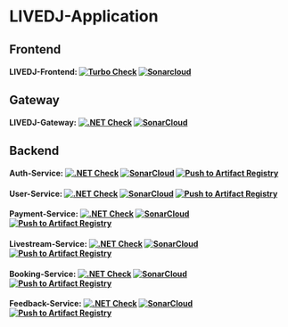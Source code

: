 # LIVEDJ-Application
## Frontend
#### LIVEDJ-Frontend: [![Turbo Check](https://github.com/LIVEDJ-App/LIVEDJ-Frontend/actions/workflows/turbo.yml/badge.svg)](https://github.com/LIVEDJ-App/LIVEDJ-Frontend/actions/workflows/turbo.yml) [![Sonarcloud](https://github.com/LIVEDJ-App/LIVEDJ-Frontend/actions/workflows/sonar.yml/badge.svg)](https://github.com/LIVEDJ-App/LIVEDJ-Frontend/actions/workflows/sonar.yml)

## Gateway
#### LIVEDJ-Gateway: [![.NET Check](https://github.com/LIVEDJ-App/LIVEDJ-Gateway/actions/workflows/dotnet.yml/badge.svg)](https://github.com/LIVEDJ-App/LIVEDJ-Gateway/actions/workflows/dotnet.yml) [![SonarCloud](https://github.com/LIVEDJ-App/LIVEDJ-Gateway/actions/workflows/sonar.yml/badge.svg)](https://github.com/LIVEDJ-App/LIVEDJ-Gateway/actions/workflows/sonar.yml)


## Backend
#### Auth-Service: [![.NET Check](https://github.com/LIVEDJ-App/Auth-Service/actions/workflows/dotnet.yml/badge.svg)](https://github.com/LIVEDJ-App/Auth-Service/actions/workflows/dotnet.yml) [![SonarCloud](https://github.com/LIVEDJ-App/Auth-Service/actions/workflows/sonar.yml/badge.svg)](https://github.com/LIVEDJ-App/Auth-Service/actions/workflows/sonar.yml) [![Push to Artifact Registry](https://github.com/LIVEDJ-App/Auth-Service/actions/workflows/docker-build-gcr.yml/badge.svg)](https://github.com/LIVEDJ-App/Auth-Service/actions/workflows/docker-build-gcr.yml)

#### User-Service: [![.NET Check](https://github.com/LIVEDJ-App/User-Service/actions/workflows/dotnet.yml/badge.svg)](https://github.com/LIVEDJ-App/User-Service/actions/workflows/dotnet.yml) [![SonarCloud](https://github.com/LIVEDJ-App/User-Service/actions/workflows/sonar.yml/badge.svg)](https://github.com/LIVEDJ-App/User-Service/actions/workflows/sonar.yml) [![Push to Artifact Registry](https://github.com/LIVEDJ-App/User-Service/actions/workflows/docker-build-gcr.yml/badge.svg)](https://github.com/LIVEDJ-App/User-Service/actions/workflows/docker-build-gcr.yml)

#### Payment-Service: [![.NET Check](https://github.com/LIVEDJ-App/Payment-Service/actions/workflows/dotnet.yml/badge.svg)](https://github.com/LIVEDJ-App/Payment-Service/actions/workflows/dotnet.yml) [![SonarCloud](https://github.com/LIVEDJ-App/Payment-Service/actions/workflows/sonar.yml/badge.svg)](https://github.com/LIVEDJ-App/Payment-Service/actions/workflows/sonar.yml) [![Push to Artifact Registry](https://github.com/LIVEDJ-App/Payment-Service/actions/workflows/docker-build-gcr.yml/badge.svg)](https://github.com/LIVEDJ-App/Payment-Service/actions/workflows/docker-build-gcr.yml)

#### Livestream-Service: [![.NET Check](https://github.com/LIVEDJ-App/Livestream-Service/actions/workflows/dotnet.yml/badge.svg)](https://github.com/LIVEDJ-App/Livestream-Service/actions/workflows/dotnet.yml) [![SonarCloud](https://github.com/LIVEDJ-App/Livestream-Service/actions/workflows/sonar.yml/badge.svg)](https://github.com/LIVEDJ-App/Livestream-Service/actions/workflows/sonar.yml) [![Push to Artifact Registry](https://github.com/LIVEDJ-App/Livestream-Service/actions/workflows/docker-build-gcr.yml/badge.svg)](https://github.com/LIVEDJ-App/Livestream-Service/actions/workflows/docker-build-gcr.yml)

#### Booking-Service: [![.NET Check](https://github.com/LIVEDJ-App/Booking-Service/actions/workflows/dotnet.yml/badge.svg)](https://github.com/LIVEDJ-App/Booking-Service/actions/workflows/dotnet.yml) [![SonarCloud](https://github.com/LIVEDJ-App/Booking-Service/actions/workflows/sonar.yml/badge.svg)](https://github.com/LIVEDJ-App/Booking-Service/actions/workflows/sonar.yml) [![Push to Artifact Registry](https://github.com/LIVEDJ-App/Booking-Service/actions/workflows/docker-build-gcr.yml/badge.svg)](https://github.com/LIVEDJ-App/Booking-Service/actions/workflows/docker-build-gcr.yml)

#### Feedback-Service: [![.NET Check](https://github.com/LIVEDJ-App/Feedback-Service/actions/workflows/dotnet.yml/badge.svg)](https://github.com/LIVEDJ-App/Feedback-Service/actions/workflows/dotnet.yml) [![SonarCloud](https://github.com/LIVEDJ-App/Feedback-Service/actions/workflows/sonar.yml/badge.svg)](https://github.com/LIVEDJ-App/Feedback-Service/actions/workflows/sonar.yml) [![Push to Artifact Registry](https://github.com/LIVEDJ-App/Feedback-Service/actions/workflows/docker-build-gcr.yml/badge.svg)](https://github.com/LIVEDJ-App/Feedback-Service/actions/workflows/docker-build-gcr.yml)


